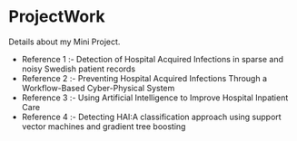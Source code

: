 # ProjectWork
Details about my Mini Project.

- Reference 1 :- Detection of Hospital Acquired Infections in sparse and noisy Swedish patient records
- Reference 2 :- Preventing Hospital Acquired Infections Through a Workflow-Based Cyber-Physical System
- Reference 3 :- Using Artificial Intelligence to Improve Hospital Inpatient Care
- Reference 4 :- Detecting HAI:A classification approach using support vector machines and gradient tree boosting
